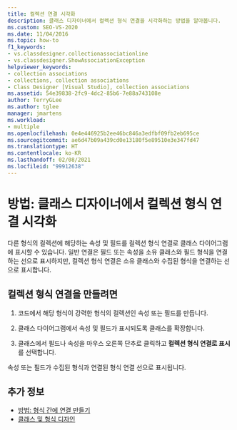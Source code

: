 ```yaml
---
title: 컬렉션 연결 시각화
description: 클래스 디자이너에서 컬렉션 형식 연결을 시각화하는 방법을 알아봅니다.
ms.custom: SEO-VS-2020
ms.date: 11/04/2016
ms.topic: how-to
f1_keywords:
- vs.classdesigner.collectionassociationline
- vs.classdesigner.ShowAssociationException
helpviewer_keywords:
- collection associations
- collections, collection associations
- Class Designer [Visual Studio], collection associations
ms.assetid: 54e39838-2fc9-4dc2-85b6-7e88a743108e
author: TerryGLee
ms.author: tglee
manager: jmartens
ms.workload:
- multiple
ms.openlocfilehash: 0e4e446925b2ee46bc846a3edfbf09fb2eb695ce
ms.sourcegitcommit: ae6d47b09a439cd0e13180f5e89510e3e347fd47
ms.translationtype: HT
ms.contentlocale: ko-KR
ms.lasthandoff: 02/08/2021
ms.locfileid: "99912638"
---
```

# <a name="how-to-visualize-a-collection-association-in-class-designer"></a>방법: 클래스 디자이너에서 컬렉션 형식 연결 시각화

다른 형식의 컬렉션에 해당하는 속성 및 필드를 컬렉션 형식 연결로 클래스 다이어그램에 표시할 수 있습니다. 일반 연결은 필드 또는 속성을 소유 클래스와 필드 형식을 연결하는 선으로 표시하지만, 컬렉션 형식 연결은 소유 클래스와 수집된 형식을 연결하는 선으로 표시합니다.

## <a name="to-create-a-collection-association"></a>컬렉션 형식 연결을 만들려면

1. 코드에서 해당 형식이 강력한 형식의 컬렉션인 속성 또는 필드를 만듭니다.

2. 클래스 다이어그램에서 속성 및 필드가 표시되도록 클래스를 확장합니다.

3. 클래스에서 필드나 속성을 마우스 오른쪽 단추로 클릭하고 **컬렉션 형식 연결로 표시** 를 선택합니다.

속성 또는 필드가 수집된 형식과 연결된 형식 연결 선으로 표시됩니다.

## <a name="see-also"></a>추가 정보

- [방법: 형식 간에 연결 만들기](how-to-create-associations-between-types.md)
- [클래스 및 형식 디자인](designing-and-viewing-classes-and-types.md)

